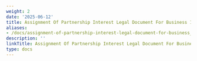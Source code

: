 ```yaml
---
weight: 2
date: '2025-06-12'
title: Assignment Of Partnership Interest Legal Document For Business 1
aliases:
- /docs/assignment-of-partnership-interest-legal-document-for-business_1/
description: ''
linkTitle: Assignment Of Partnership Interest Legal Document For Business 1
type: docs
---
```


